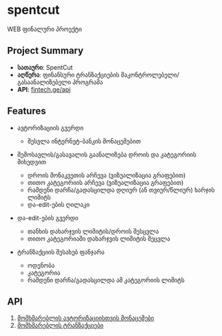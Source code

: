 # spentcut

WEB ფინალური პროექტი

## Project Summary

- <b>სათაური</b>: SpentCut
- <b>აღწერა</b>: ფინანსური ტრანზაქციების მაკონტროლებელი/გასაანალიზებელი პროგრამა
- <b>API</b>:  [fintech.ge/api](fintech.ge/api)

## Features

* ავტორიზაციის გვერდი
    * შესვლა ინტერნეტ-ბანკის მონაცემებით

* შემოსავლის/გასავალის გაანალიზება დროის და კატეგორიის მიხედვით
    * დროის მონაკვეთის არჩევა (ვიზუალიზაცია გრაფებით)
    * თითო კატეგორიის არჩევა (ვიზუალიზაცია გრაფებით)
    * რამდენი დარჩა/გადასცილდა დღიურ (ან თვიურ/წლიურ) ხარჯის ლიმიტს 
    * და-edit-ების ღილაკი 

* და-edit-ების გვერდი
    * თანხის დახარჯვის ლიმიტის/დროის შესცვლა
    * თითო კატეგორიაში დახარჯვის ლიმიტის შეცვლა

* ტრანზაქციის შესახებ ფანჯარა
    * ოდენობა
    * კატეგორია
    * რამდენი დარჩა/გადასცილდა ამ კატეგორიის ლიმიტს


## API

 1) [მომხმარებლის ავტორიზაციისთვის მონაცემები](https://api.fintech.ge/Help/Api/GET-api-Clients-Login-username-password)
 2) [მომხმარებლის ტრანზაქციები](https://api.fintech.ge/Help/Api/GET-api-Products-Transactions-sessionId)